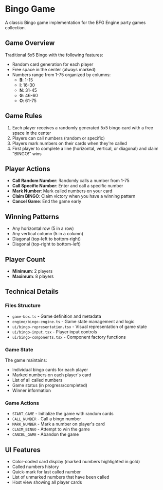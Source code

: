 # Bingo Game

A classic Bingo game implementation for the BFG Engine party games collection.

## Game Overview

Traditional 5x5 Bingo with the following features:
- Random card generation for each player
- Free space in the center (always marked)
- Numbers range from 1-75 organized by columns:
  - **B**: 1-15
  - **I**: 16-30
  - **N**: 31-45
  - **G**: 46-60
  - **O**: 61-75

## Game Rules

1. Each player receives a randomly generated 5x5 bingo card with a free space in the center
2. Players can call numbers (random or specific)
3. Players mark numbers on their cards when they're called
4. First player to complete a line (horizontal, vertical, or diagonal) and claim "BINGO!" wins

## Player Actions

- **Call Random Number**: Randomly calls a number from 1-75
- **Call Specific Number**: Enter and call a specific number
- **Mark Number**: Mark called numbers on your card
- **Claim BINGO**: Claim victory when you have a winning pattern
- **Cancel Game**: End the game early

## Winning Patterns

- Any horizontal row (5 in a row)
- Any vertical column (5 in a column)
- Diagonal (top-left to bottom-right)
- Diagonal (top-right to bottom-left)

## Player Count

- **Minimum**: 2 players
- **Maximum**: 8 players

## Technical Details

### Files Structure

- `game-box.ts` - Game definition and metadata
- `engine/bingo-engine.ts` - Game state management and logic
- `ui/bingo-representation.tsx` - Visual representation of game state
- `ui/bingo-input.tsx` - Player input controls
- `ui/bingo-components.tsx` - Component factory functions

### Game State

The game maintains:
- Individual bingo cards for each player
- Marked numbers on each player's card
- List of all called numbers
- Game status (in progress/completed)
- Winner information

### Game Actions

- `START_GAME` - Initialize the game with random cards
- `CALL_NUMBER` - Call a bingo number
- `MARK_NUMBER` - Mark a number on player's card
- `CLAIM_BINGO` - Attempt to win the game
- `CANCEL_GAME` - Abandon the game

## UI Features

- Color-coded card display (marked numbers highlighted in gold)
- Called numbers history
- Quick-mark for last called number
- List of unmarked numbers that have been called
- Host view showing all player cards

